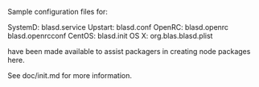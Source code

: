 Sample configuration files for:

SystemD: blasd.service
Upstart: blasd.conf
OpenRC:  blasd.openrc
         blasd.openrcconf
CentOS:  blasd.init
OS X:    org.blas.blasd.plist

have been made available to assist packagers in creating node packages here.

See doc/init.md for more information.
